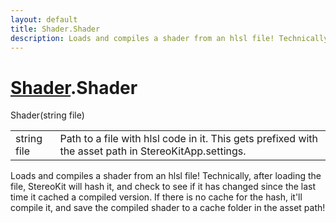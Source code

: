```yaml
---
layout: default
title: Shader.Shader
description: Loads and compiles a shader from an hlsl file! Technically, after loading the file, StereoKit will hash it, and check to see if it has changed since the last time it cached a compiled version. If there is no cache for the hash, it'll compile it, and save the compiled shader to a cache folder in the asset path!
---
```

# [Shader]({{site.url}}/Pages/Reference/Shader.html).Shader

<div class='signature' markdown='1'>
 Shader(string file)
</div>

|  |  |
|--|--|
|string file|Path to a file with hlsl code in it. This gets prefixed with the asset path             in StereoKitApp.settings.|

Loads and compiles a shader from an hlsl file! Technically, after loading the file,
StereoKit will hash it, and check to see if it has changed since the last time it cached a
compiled version. If there is no cache for the hash, it'll compile it, and save the compiled
shader to a cache folder in the asset path!



